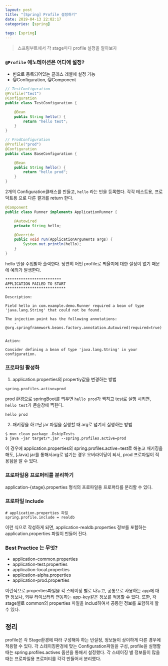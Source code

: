 ```yaml
---
layout: post
title: "[Spring] Profile 설정하기"
date: 2019-04-13 22:02:17
categories: [spring]
 
tags: [spring]
---
```


> 스프링부트에서 각 stage마다 profile 설정을 알아보자
### `@Profile` 애노테이션은 어디에 설정?

- 빈으로 등록되어있는 클래스 레벨에 설정 가능
- @Configuration, @Component

```java
// TestConfiguration
@Profile("test")
@Configuration
public class TestConfiguration {

    @Bean
    public String hello() {
        return "hello test";
    }
}

// ProdConfiguration
@Profile("prod")
@Configuration
public class BaseConfiguration {

    @Bean
    public String hello() {
        return "hello prod";
    }
}
```

2개의 Configuration클래스를 만들고, `hello` 라는 빈을 등록했다. 각각 테스트용, 프로덕트용 으로 다른 결과를 return 한다.

```java
@Component
public class Runner implements ApplicationRunner {

    @Autowired
    private String hello;

    @Override
    public void run(ApplicationArguments args) {
        System.out.println(hello);
    }
}
```

hello 빈을 주입받아 출력한다. 당연히 어떤 profile로 띄울지에 대한 설정이 없기 때문에 예외가 발생한다.

```
*************************
APPLICATION FAILED TO START
***************************

Description:

Field hello in com.example.demo.Runner required a bean of type 'java.lang.String' that could not be found.

The injection point has the following annotations:
	- @org.springframework.beans.factory.annotation.Autowired(required=true)


Action:

Consider defining a bean of type 'java.lang.String' in your configuration.
```

### 프로파일 활성화

1. application.properties의 propertiy값을 변경하는 방법

```properties
spring.profiles.active=prod
```

prod 환경으로 springBoot를 띄우면 `hello prod`가 찍히고 test로 실행 시키면, `hello test`가 콘솔창에 찍힌다.

```
hello prod
```

2. 패키징을 하고난 jar 파일을 실행할 때 arg로 넘겨서 실행하는 방법

```
$ mvn clean package -DskipTests
$ java -jar target/*.jar --spring.profiles.active=prod
```

이 경우에 application.properties의 spring.profiles.active=test로 해놓고 패키징을 해도, [Java] jar를 통해서arg로 넘기는 경우 오버라이딩이 되서, prod 프로파일이 적용됨을 알 수 있다.

### 프로파일용 프로퍼티를 분리하기

application-{stage}.properties 형식의 프로파일용 프로퍼티를 분리할 수 있다.

### 프로파일 Include

```properties
# application.properties 파일
spring.profile.include = realdb
```

이런 식으로 작성하게 되면, application-realdb.properties 정보를 포함하는 application.properties 파일이 만들어 진다.

### Best Practice 는 무엇?

- application-common.properties
- application-test.properties
- application-local.properties
- application-alpha.properties
- application-prod.properties

이런식으로 properties파일을 각 스테이징 별로 나누고, 공통으로 사용하는 app에 대한 정보나, 외부 라이브러리 연동하는 app-key같은 정보를 적용할 수 있다. 또한, 각 stage별로 common의 properties 파일을 includ하여서 공통인 정보를 포함하게 할 수 있다.

## 정리

profile은 각 Stage환경에 따라 구성해야 하는 빈설정, 정보들이 상이하게 다른 경우에 적용할 수 있다. 각 스테이징환경에 맞는 Configuration파일을 구성, profile을 실행할 때는 spring.profiles.actives 옵션을 통해서 설정했다. 각 스테이징 별 정보들이 많을 때는 프로파일용 프로퍼티를 각각 만들어서 분리했다.
